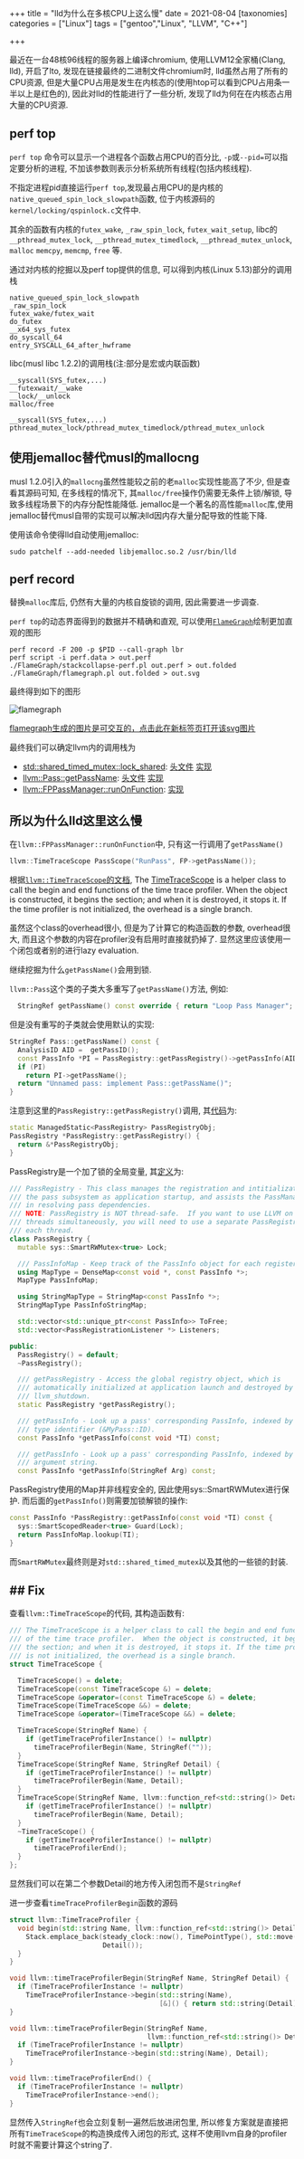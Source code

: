 +++
title = "lld为什么在多核CPU上这么慢"
date = 2021-08-04
[taxonomies]
categories = ["Linux"]
tags = ["gentoo","Linux", "LLVM", "C++"]

+++

最近在一台48核96线程的服务器上编译chromium, 使用LLVM12全家桶(Clang, lld), 开启了lto, 发现在链接最终的二进制文件chromium时, lld虽然占用了所有的CPU资源, 但是大量CPU占用是发生在内核态的(使用htop可以看到CPU占用条一半以上是红色的), 因此对lld的性能进行了一些分析, 发现了lld为何在在内核态占用大量的CPU资源.

<!-- more -->

## perf top

`perf top` 命令可以显示一个进程各个函数占用CPU的百分比, `-p`或`--pid=`可以指定要分析的进程, 不加该参数则表示分析系统所有线程(包括内核线程).

不指定进程pid直接运行`perf top`,发现最占用CPU的是内核的`native_queued_spin_lock_slowpath`函数, 位于内核源码的`kernel/locking/qspinlock.c`文件中.

其余的函数有内核的`futex_wake`, `_raw_spin_lock`, `futex_wait_setup`, libc的`__pthread_mutex_lock`, `__pthread_mutex_timedlock`, `__pthread_mutex_unlock`, `malloc` `memcpy`, `memcmp`, `free` 等.

通过对内核的挖掘以及perf top提供的信息, 可以得到内核(Linux 5.13)部分的调用栈

```
native_queued_spin_lock_slowpath
_raw_spin_lock
futex_wake/futex_wait
do_futex
__x64_sys_futex
do_syscall_64
entry_SYSCALL_64_after_hwframe
```

libc(musl libc 1.2.2)的调用栈(注:部分是宏或内联函数)

```
__syscall(SYS_futex,...)
__futexwait/__wake
__lock/__unlock
malloc/free
```

```
__syscall(SYS_futex,...)
pthread_mutex_lock/pthread_mutex_timedlock/pthread_mutex_unlock
```

## 使用jemalloc替代musl的mallocng

musl 1.2.0引入的`mallocng`虽然性能较之前的老`malloc`实现性能高了不少, 但是查看其源码可知, 在多线程的情况下, 其`malloc/free`操作仍需要无条件上锁/解锁, 导致多线程场景下的内存分配性能降低. jemalloc是一个著名的高性能`malloc`库,使用jemalloc替代musl自带的实现可以解决lld因内存大量分配导致的性能下降.

使用该命令使得lld自动使用jemalloc:

```shell
sudo patchelf --add-needed libjemalloc.so.2 /usr/bin/lld
```

## perf record

替换`malloc`库后, 仍然有大量的内核自旋锁的调用, 因此需要进一步调查.

`perf top`的动态界面得到的数据并不精确和直观, 可以使用[`FlameGraph`](https://github.com/brendangregg/FlameGraph)绘制更加直观的图形

```shell
perf record -F 200 -p $PID --call-graph lbr
perf script -i perf.data > out.perf
./FlameGraph/stackcollapse-perf.pl out.perf > out.folded
./FlameGraph/flamegraph.pl out.folded > out.svg
```

最终得到如下的图形

![flamegraph](/image/lld.svg)

<a href="/image/lld.svg" target="_blank">flamegraph生成的图片是可交互的，点击此在新标签页打开该svg图片</a>

最终我们可以确定llvm内的调用栈为

* [std::shared_timed_mutex::lock_shared](https://en.cppreference.com/w/cpp/thread/shared_timed_mutex/lock_shared): [头文件](https://github.com/llvm/llvm-project/blob/00809c8889ed34a5fe014167aa473216dcb63a47/libcxx/src/shared_mutex.cpp#L61) [实现](https://github.com/llvm/llvm-project/blob/00809c8889ed34a5fe014167aa473216dcb63a47/libcxx/src/shared_mutex.cpp#L61)
* [llvm::Pass::getPassName](https://llvm.org/doxygen/classllvm_1_1Pass.html#ad729b39eacf070a9bca84533b3c743bf): [头文件](https://github.com/llvm/llvm-project/blob/39fa96a4906934774ba20bcb0cd5f808f619f3a6/llvm/include/llvm/Pass.h#L107) [实现](https://github.com/llvm/llvm-project/blob/39fa96a4906934774ba20bcb0cd5f808f619f3a6/llvm/lib/IR/Pass.cpp#L76)
* [llvm::FPPassManager::runOnFunction](https://llvm.org/doxygen/classllvm_1_1FPPassManager.html#a0dec4e6b40dec12d8c6a17040ee73021): [实现](https://github.com/llvm/llvm-project/blob/46020f6f0c8aa134002208b2ecf0593b04c46d08/llvm/lib/IR/LegacyPassManager.cpp#L1402)

## 所以为什么lld这里这么慢

在`llvm::FPPassManager::runOnFunction`中, 只有这一行调用了`getPassName()`

```cpp
llvm::TimeTraceScope PassScope("RunPass", FP->getPassName());
```

根据[`llvm::TimeTraceScope`的文档](https://llvm.org/doxygen/structllvm_1_1TimeTraceScope.html), The [TimeTraceScope](https://llvm.org/doxygen/structllvm_1_1TimeTraceScope.html) is a helper class to call the begin and end functions of the time trace profiler. When the object is constructed, it begins the section; and when it is destroyed, it stops it. If the time profiler is not initialized, the overhead is a single branch.

虽然这个class的overhead很小, 但是为了计算它的构造函数的参数, overhead很大, 而且这个参数的内容在profiler没有启用时直接就扔掉了. 显然这里应该使用一个闭包或者别的进行lazy evaluation.

继续挖掘为什么`getPassName()`会用到锁.

`llvm::Pass`这个类的子类大多重写了`getPassName()`方法, 例如:

```cpp
  StringRef getPassName() const override { return "Loop Pass Manager"; }
```

但是没有重写的子类就会使用默认的实现:

```cpp
StringRef Pass::getPassName() const {
  AnalysisID AID =  getPassID();
  const PassInfo *PI = PassRegistry::getPassRegistry()->getPassInfo(AID);
  if (PI)
    return PI->getPassName();
  return "Unnamed pass: implement Pass::getPassName()";
}
```

注意到这里的`PassRegistry::getPassRegistry()`调用, 其[代码](https://github.com/llvm/llvm-project/blob/39fa96a4906934774ba20bcb0cd5f808f619f3a6/llvm/lib/IR/PassRegistry.cpp#L30)为:

```cpp
static ManagedStatic<PassRegistry> PassRegistryObj;
PassRegistry *PassRegistry::getPassRegistry() {
  return &*PassRegistryObj;
}
```

PassRegistry是一个加了锁的全局变量, 其[定义](https://github.com/llvm/llvm-project/blob/39fa96a4906934774ba20bcb0cd5f808f619f3a6/llvm/include/llvm/PassRegistry.h#L38)为:

```cpp
/// PassRegistry - This class manages the registration and intitialization of
/// the pass subsystem as application startup, and assists the PassManager
/// in resolving pass dependencies.
/// NOTE: PassRegistry is NOT thread-safe.  If you want to use LLVM on multiple
/// threads simultaneously, you will need to use a separate PassRegistry on
/// each thread.
class PassRegistry {
  mutable sys::SmartRWMutex<true> Lock;

  /// PassInfoMap - Keep track of the PassInfo object for each registered pass.
  using MapType = DenseMap<const void *, const PassInfo *>;
  MapType PassInfoMap;

  using StringMapType = StringMap<const PassInfo *>;
  StringMapType PassInfoStringMap;

  std::vector<std::unique_ptr<const PassInfo>> ToFree;
  std::vector<PassRegistrationListener *> Listeners;

public:
  PassRegistry() = default;
  ~PassRegistry();

  /// getPassRegistry - Access the global registry object, which is
  /// automatically initialized at application launch and destroyed by
  /// llvm_shutdown.
  static PassRegistry *getPassRegistry();

  /// getPassInfo - Look up a pass' corresponding PassInfo, indexed by the pass'
  /// type identifier (&MyPass::ID).
  const PassInfo *getPassInfo(const void *TI) const;

  /// getPassInfo - Look up a pass' corresponding PassInfo, indexed by the pass'
  /// argument string.
  const PassInfo *getPassInfo(StringRef Arg) const;
```

PassRegistry使用的Map并非线程安全的, 因此使用sys::SmartRWMutex进行保护. 而后面的`getPassInfo()`则需要加锁解锁的操作:

```cpp
const PassInfo *PassRegistry::getPassInfo(const void *TI) const {
  sys::SmartScopedReader<true> Guard(Lock);
  return PassInfoMap.lookup(TI);
}
```

而`SmartRWMutex`最终则是对`std::shared_timed_mutex`以及其他的一些锁的封装.

## ## Fix

查看`llvm::TimeTraceScope`的代码, 其构造函数有:

```cpp
/// The TimeTraceScope is a helper class to call the begin and end functions
/// of the time trace profiler.  When the object is constructed, it begins
/// the section; and when it is destroyed, it stops it. If the time profiler
/// is not initialized, the overhead is a single branch.
struct TimeTraceScope {

  TimeTraceScope() = delete;
  TimeTraceScope(const TimeTraceScope &) = delete;
  TimeTraceScope &operator=(const TimeTraceScope &) = delete;
  TimeTraceScope(TimeTraceScope &&) = delete;
  TimeTraceScope &operator=(TimeTraceScope &&) = delete;

  TimeTraceScope(StringRef Name) {
    if (getTimeTraceProfilerInstance() != nullptr)
      timeTraceProfilerBegin(Name, StringRef(""));
  }
  TimeTraceScope(StringRef Name, StringRef Detail) {
    if (getTimeTraceProfilerInstance() != nullptr)
      timeTraceProfilerBegin(Name, Detail);
  }
  TimeTraceScope(StringRef Name, llvm::function_ref<std::string()> Detail) {
    if (getTimeTraceProfilerInstance() != nullptr)
      timeTraceProfilerBegin(Name, Detail);
  }
  ~TimeTraceScope() {
    if (getTimeTraceProfilerInstance() != nullptr)
      timeTraceProfilerEnd();
  }
};
```

显然我们可以在第二个参数Detail的地方传入闭包而不是`StringRef`

进一步查看`timeTraceProfilerBegin`函数的源码

```cpp
struct llvm::TimeTraceProfiler {
  void begin(std::string Name, llvm::function_ref<std::string()> Detail) {
    Stack.emplace_back(steady_clock::now(), TimePointType(), std::move(Name),
                       Detail());
  }
}

void llvm::timeTraceProfilerBegin(StringRef Name, StringRef Detail) {
  if (TimeTraceProfilerInstance != nullptr)
    TimeTraceProfilerInstance->begin(std::string(Name),
                                     [&]() { return std::string(Detail); });
}

void llvm::timeTraceProfilerBegin(StringRef Name,
                                  llvm::function_ref<std::string()> Detail) {
  if (TimeTraceProfilerInstance != nullptr)
    TimeTraceProfilerInstance->begin(std::string(Name), Detail);
}

void llvm::timeTraceProfilerEnd() {
  if (TimeTraceProfilerInstance != nullptr)
    TimeTraceProfilerInstance->end();
}
```

显然传入`StringRef`也会立刻复制一遍然后放进闭包里, 所以修复方案就是直接把所有`TimeTraceScope`的构造换成传入闭包的形式, 这样不使用llvm自身的profiler时就不需要计算这个string了.

